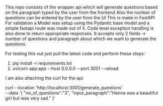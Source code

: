 This repo consists of the wrapper api which will generate questions based on the paragraph typed by the user from the frontend
Also the number of questions can be entered by the user from the UI
This is made in FastAPI
For validation a Model was setup using the Pydantic base model and a simple fastapi route was made out of it. Code level exception handling is also done to return appropriate responses.
It accepts only 2 fields -> number of questions and paragraph about which we want to generate the questions.

For testing this out just pull the latest code and perform these steps:
1. pip install -r requirements.txt
2. uvicorn app:app --host 0.0.0.0 --port 3001 --reload

I am also attaching the curl for the api:

curl --location 'http://localhost:3001/generate_questions' \
--data '{
    "no_of_questions":"3",
    "input_paragraph":"Hanna was a beautiful girl but was very sad."
}'

